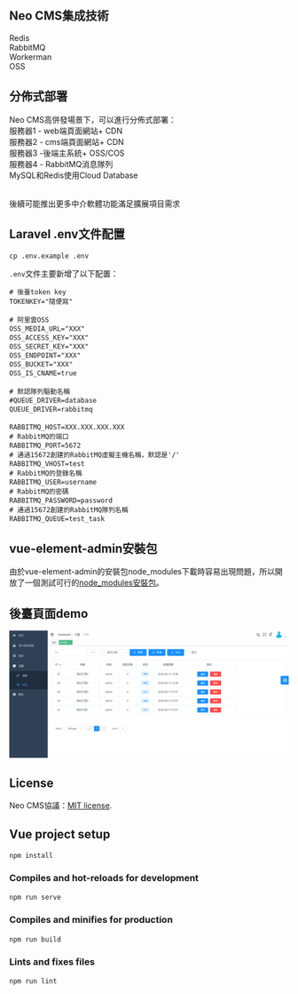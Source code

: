 ## Neo CMS集成技術

Redis <br/>
RabbitMQ <br/>
Workerman <br/>
OSS <br/>

## 分佈式部署

Neo CMS高併發場景下，可以進行分佈式部署：<br/>
服務器1 - web端頁面網站+ CDN<br/>
服務器2 - cms端頁面網站+ CDN<br/>
服務器3 -後端主系統+ OSS/COS<br/>
服務器4 - RabbitMQ消息隊列<br/>
MySQL和Redis使用Cloud Database<br/>

<br/>
後續可能推出更多中介軟體功能滿足擴展項目需求

## Laravel .env文件配置

```shell
cp .env.example .env
```

`.env`文件主要新增了以下配置：<br/>


```
# 後臺token key
TOKENKEY="隨便寫"

# 阿里雲OSS
OSS_MEDIA_URL="XXX"
OSS_ACCESS_KEY="XXX"
OSS_SECRET_KEY="XXX"
OSS_ENDPOINT="XXX"
OSS_BUCKET="XXX"
OSS_IS_CNAME=true

# 默認隊列驅動名稱
#QUEUE_DRIVER=database
QUEUE_DRIVER=rabbitmq

RABBITMQ_HOST=XXX.XXX.XXX.XXX
# RabbitMQ的端口
RABBITMQ_PORT=5672
# 通過15672創建的RabbitMQ虛擬主機名稱，默認是'/'
RABBITMQ_VHOST=test
# RabbitMQ的登錄名稱
RABBITMQ_USER=username
# RabbitMQ的密碼
RABBITMQ_PASSWORD=password
# 通過15672創建的RabbitMQ隊列名稱
RABBITMQ_QUEUE=test_task
```

## vue-element-admin安裝包

由於vue-element-admin的安裝包node_modules下載時容易出現問題，所以開放了一個測試可行的[node_modules安裝包](https://github.com/neo-163/node_modules-vue-element-admin)。

## 後臺頁面demo
![](https://github.com/neo-163/neo-cms/blob/main/project-admin/public/admin/images/20220914183929.png?raw=true)

## License

Neo CMS協議：[MIT license](https://opensource.org/licenses/MIT).

## Vue project setup
```
npm install
```

### Compiles and hot-reloads for development
```
npm run serve
```

### Compiles and minifies for production
```
npm run build
```

### Lints and fixes files
```
npm run lint
```
